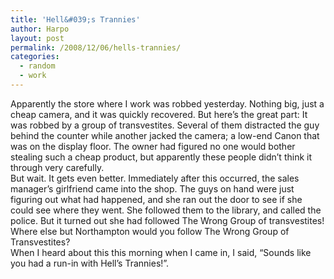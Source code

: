 ```yaml
---
title: 'Hell&#039;s Trannies'
author: Harpo
layout: post
permalink: /2008/12/06/hells-trannies/
categories:
  - random
  - work
---
```

Apparently the store where I work was robbed yesterday. Nothing big, just a cheap camera, and it was quickly recovered. But here&#8217;s the great part: It was robbed by a group of transvestites. Several of them distracted the guy behind the counter while another jacked the camera; a low-end Canon that was on the display floor. The owner had figured no one would bother stealing such a cheap product, but apparently these people didn&#8217;t think it through very carefully.  
But wait. It gets even better. Immediately after this occurred, the sales manager&#8217;s girlfriend came into the shop. The guys on hand were just figuring out what had happened, and she ran out the door to see if she could see where they went. She followed them to the library, and called the police. But it turned out she had followed The Wrong Group of transvestites! Where else but Northampton would you follow The Wrong Group of Transvestites?  
When I heard about this this morning when I came in, I said, &#8220;Sounds like you had a run-in with Hell&#8217;s Trannies!&#8221;.